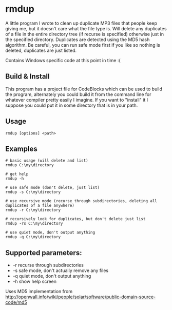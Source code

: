 # rmdup
A little program I wrote to clean up duplicate MP3 files that people keep giving me, but it doesn't care what the file type is. Will delete any
duplicates of a file in the entire directory tree (if recurse is specified) otherwise just in the specified directory. Duplicates are detected 
using the MD5 hash algorithm. Be careful, you can run safe mode first if you like so nothing is deleted, duplicates are just listed.

Contains Windows specific code at this point in time :(

## Build & Install
This program has a project file for CodeBlocks which can be used to build the program, alternately you could build it from the command line for 
whatever compiler pretty easily I imagine. If you want to "install" it I suppose you could put it in some directory that is in your path.

## Usage
	rmdup [options] <path>

## Examples
	# basic usage (will delete and list)
	rmdup C:\my\directory
	
	# get help
	rmdup -h
	
	# use safe mode (don't delete, just list)
	rmdup -s C:\my\directory
	
	# use recursive mode (recurse through subdirectories, deleting all duplicates of a file anywhere)
	rmdup -r C:\my\directory

	# recursively look for duplicates, but don't delete just list
	rmdup -rs C:\my\directory
	
	# use quiet mode, don't output anything
	rmdup -q C:\my\directory

## Supported parameters:

- -r		recurse through subdirectories
- -s		safe mode, don't actually remove any files
- -q		quiet mode, don't output anything
- -h		show help screen

Uses MD5 implementation from http://openwall.info/wiki/people/solar/software/public-domain-source-code/md5
